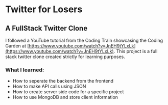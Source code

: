# Twitter for Losers
## A FullStack Twitter Clone
I followed a YouTube tutorial from the Coding Train showcasing the Coding Garden at [https://www.youtube.com/watch?v=JnEH9tYLxLk](https://www.youtube.com/watch?v=JnEH9tYLxLk). This project is a full stack twitter clone created strictly for learning purposes. 

### What I learned:
* How to seperate the backend from the frontend
* How to make API calls using JSON
* How to create server side code for a specific project
* How to use MongoDB and store client information
